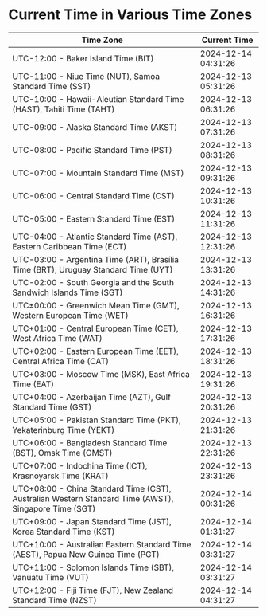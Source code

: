 # Current Time in Various Time Zones

| Time Zone | Current Time |
|-----------|--------------|
| UTC-12:00 - Baker Island Time (BIT) | 2024-12-14 04:31:26 |
| UTC-11:00 - Niue Time (NUT), Samoa Standard Time (SST) | 2024-12-13 05:31:26 |
| UTC-10:00 - Hawaii-Aleutian Standard Time (HAST), Tahiti Time (TAHT) | 2024-12-13 06:31:26 |
| UTC-09:00 - Alaska Standard Time (AKST) | 2024-12-13 07:31:26 |
| UTC-08:00 - Pacific Standard Time (PST) | 2024-12-13 08:31:26 |
| UTC-07:00 - Mountain Standard Time (MST) | 2024-12-13 09:31:26 |
| UTC-06:00 - Central Standard Time (CST) | 2024-12-13 10:31:26 |
| UTC-05:00 - Eastern Standard Time (EST) | 2024-12-13 11:31:26 |
| UTC-04:00 - Atlantic Standard Time (AST), Eastern Caribbean Time (ECT) | 2024-12-13 12:31:26 |
| UTC-03:00 - Argentina Time (ART), Brasília Time (BRT), Uruguay Standard Time (UYT) | 2024-12-13 13:31:26 |
| UTC-02:00 - South Georgia and the South Sandwich Islands Time (SGT) | 2024-12-13 14:31:26 |
| UTC±00:00 - Greenwich Mean Time (GMT), Western European Time (WET) | 2024-12-13 16:31:26 |
| UTC+01:00 - Central European Time (CET), West Africa Time (WAT) | 2024-12-13 17:31:26 |
| UTC+02:00 - Eastern European Time (EET), Central Africa Time (CAT) | 2024-12-13 18:31:26 |
| UTC+03:00 - Moscow Time (MSK), East Africa Time (EAT) | 2024-12-13 19:31:26 |
| UTC+04:00 - Azerbaijan Time (AZT), Gulf Standard Time (GST) | 2024-12-13 20:31:26 |
| UTC+05:00 - Pakistan Standard Time (PKT), Yekaterinburg Time (YEKT) | 2024-12-13 21:31:26 |
| UTC+06:00 - Bangladesh Standard Time (BST), Omsk Time (OMST) | 2024-12-13 22:31:26 |
| UTC+07:00 - Indochina Time (ICT), Krasnoyarsk Time (KRAT) | 2024-12-13 23:31:26 |
| UTC+08:00 - China Standard Time (CST), Australian Western Standard Time (AWST), Singapore Time (SGT) | 2024-12-14 00:31:26 |
| UTC+09:00 - Japan Standard Time (JST), Korea Standard Time (KST) | 2024-12-14 01:31:27 |
| UTC+10:00 - Australian Eastern Standard Time (AEST), Papua New Guinea Time (PGT) | 2024-12-14 03:31:27 |
| UTC+11:00 - Solomon Islands Time (SBT), Vanuatu Time (VUT) | 2024-12-14 03:31:27 |
| UTC+12:00 - Fiji Time (FJT), New Zealand Standard Time (NZST) | 2024-12-14 04:31:27 |
